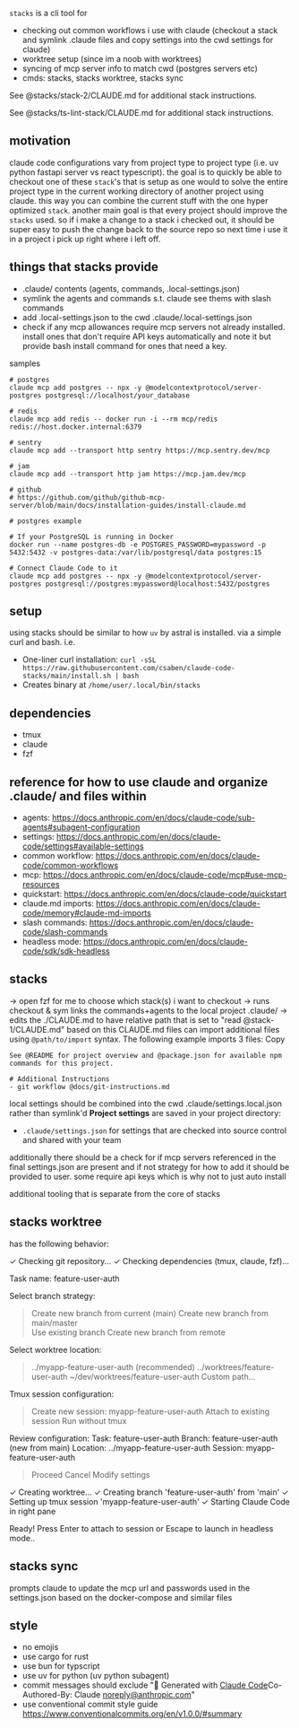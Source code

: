 `stacks` is a cli tool for 
- checking out common workflows i use with claude (checkout a stack and symlink .claude files and copy settings into the cwd settings for claude)
- worktree setup (since im a noob with worktrees)
- syncing of mcp server info to match cwd (postgres servers etc)
- cmds: stacks, stacks worktree, stacks sync


See @stacks/stack-2/CLAUDE.md for additional stack instructions.


See @stacks/ts-lint-stack/CLAUDE.md for additional stack instructions.


## motivation
claude code configurations vary from project type to project type (i.e. uv python fastapi server vs react typescript). the goal is to quickly be able to checkout one of these `stack`'s that is setup as one would to solve the entire project type in the current working directory of another project using claude. this way you can combine the current stuff with the one hyper optimized `stack`. another main goal is that every project should improve the `stacks` used. so if i make a change to a stack i checked out, it should be super easy to push the change back to the source repo so next time i use it in a project i pick up right where i left off. 


## things that stacks provide
- .claude/ contents (agents, commands, .local-settings.json)
- symlink the agents and commands s.t. claude see thems with slash commands
- add .local-settings.json to the cwd .claude/.local-settings.json
- check if any mcp allowances require mcp servers not already installed. install ones that don't require API keys automatically and note it but provide bash install command for ones that need a key.

samples
```
# postgres
claude mcp add postgres -- npx -y @modelcontextprotocol/server-postgres postgresql://localhost/your_database

# redis
claude mcp add redis -- docker run -i --rm mcp/redis redis://host.docker.internal:6379

# sentry
claude mcp add --transport http sentry https://mcp.sentry.dev/mcp

# jam
claude mcp add --transport http jam https://mcp.jam.dev/mcp

# github
# https://github.com/github/github-mcp-server/blob/main/docs/installation-guides/install-claude.md

# postgres example

# If your PostgreSQL is running in Docker
docker run --name postgres-db -e POSTGRES_PASSWORD=mypassword -p 5432:5432 -v postgres-data:/var/lib/postgresql/data postgres:15

# Connect Claude Code to it
claude mcp add postgres -- npx -y @modelcontextprotocol/server-postgres postgresql://postgres:mypassword@localhost:5432/postgres

```

## setup
using stacks should be similar to how `uv` by astral is installed. via a simple curl and bash. i.e.
- One-liner curl installation: `curl -sSL https://raw.githubusercontent.com/csaben/claude-code-stacks/main/install.sh | bash`
- Creates binary at `/home/user/.local/bin/stacks`

## dependencies
- tmux
- claude
- fzf

## reference for how to use claude and organize .claude/ and files within
- agents: https://docs.anthropic.com/en/docs/claude-code/sub-agents#subagent-configuration
- settings: https://docs.anthropic.com/en/docs/claude-code/settings#available-settings
- common workflow: https://docs.anthropic.com/en/docs/claude-code/common-workflows
- mcp: https://docs.anthropic.com/en/docs/claude-code/mcp#use-mcp-resources 
- quickstart: https://docs.anthropic.com/en/docs/claude-code/quickstart
- claude.md imports: https://docs.anthropic.com/en/docs/claude-code/memory#claude-md-imports
- slash commands: https://docs.anthropic.com/en/docs/claude-code/slash-commands 
- headless mode: https://docs.anthropic.com/en/docs/claude-code/sdk/sdk-headless


## stacks
-> open fzf for me to choose which stack(s) i want to checkout
-> runs checkout & sym links the commands+agents to the local project .claude/
-> edits the ./CLAUDE.md to have relative path that is set to "read @stack-1/CLAUDE.md" based on this 
CLAUDE.md files can import additional files using `@path/to/import` syntax. The following example imports 3 files:
Copy

```
See @README for project overview and @package.json for available npm commands for this project.

# Additional Instructions
- git workflow @docs/git-instructions.md
```

local settings should be combined into the cwd .claude/settings.local.json rather than symlink'd
**Project settings** are saved in your project directory:

- `.claude/settings.json` for settings that are checked into source control and shared with your team

additionally there should be a check for if mcp servers referenced in the final settings.json are present and if not strategy for how to add it should be provided to user. some require api keys which is why not to just auto install

additional tooling that is separate from the core of stacks

## stacks worktree
has the following behavior:

✓ Checking git repository...
✓ Checking dependencies (tmux, claude, fzf)...

Task name: feature-user-auth

Select branch strategy:
> Create new branch from current (main)
  Create new branch from main/master  
  Use existing branch
  Create new branch from remote

Select worktree location:
> ../myapp-feature-user-auth (recommended)
  ../worktrees/feature-user-auth
  ~/dev/worktrees/feature-user-auth
  Custom path...

Tmux session configuration:
> Create new session: myapp-feature-user-auth
  Attach to existing session
  Run without tmux

Review configuration:
  Task: feature-user-auth
  Branch: feature-user-auth (new from main)
  Location: ../myapp-feature-user-auth
  Session: myapp-feature-user-auth
  
> Proceed
  Cancel
  Modify settings

✓ Creating worktree...
✓ Creating branch 'feature-user-auth' from 'main'
✓ Setting up tmux session 'myapp-feature-user-auth'
✓ Starting Claude Code in right pane

Ready! Press Enter to attach to session or Escape to launch in headless mode..

## stacks sync
prompts claude to update the mcp url and passwords used in the settings.json based on the docker-compose and similar files

## style
- no emojis
- use cargo for rust
- use bun for typscript
- use uv for python (uv python subagent)
- commit messages should exclude "🤖 Generated with [Claude Code](https://claude.ai/code)Co-Authored-By: Claude <noreply@anthropic.com>"
- use conventional commit style guide https://www.conventionalcommits.org/en/v1.0.0/#summary